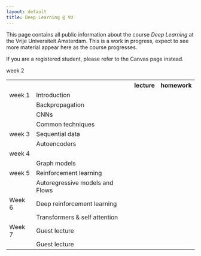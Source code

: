 ```yaml
---
layout: default
title: Deep Learning @ VU
---
```


This page contains all public information about the course _Deep Learning_ at the Vrije Universiteit Amsterdam. This is a work in progress, expect to see more material appear here as the course progresses.

If you are a registered student, please refer to the Canvas page instead. 
 
<table>
  <tr>
   <th></th>
    <th></th>
    <th>lecture</th>
    <th>homework</th>
  </tr>
  <tr>
    <td>week 1</td>    <td>Introduction</td> <td></td> <td></td>
  </tr>
  <tr>
    <td></td>    <td>Backpropagation</td> <td></td> <td></td>
  </tr>
  <tr>
    <td></td>week 2    <td>CNNs</td> <td></td> <td></td>
  </tr>
  <tr>
    <td></td>    <td>Common techniques</td> <td></td> <td></td>
  </tr>
  <tr>
    <td>week 3</td><td>Sequential data</td> <td></td> <td></td>
  </tr>
  <tr>
    <td></td> <td>Autoencoders</td> <td></td> <td></td>
  </tr>
  <tr>
    <td>week 4</td> <td><GANs/td> <td></td> <td></td>
  </tr>
  <tr>
    <td></td> <td>Graph models</td> <td></td> <td></td>
  </tr>
  <tr>
    <td>week 5</td> <td>Reinforcement learning</td> <td></td> <td></td>
  </tr>
  <tr>
    <td></td> <td>Autoregressive models and Flows</td> <td></td> <td></td>
  </tr>
  <tr>
    <td>Week 6</td> <td>Deep reinforcement learning</td> <td></td> <td></td>
  </tr>
  <tr>
    <td></td> <td>Transformers & self attention</td> <td></td> <td></td>
  </tr>  

  <tr>
    <td>Week 7</td> <td>Guest lecture</td> <td></td> <td></td>
  </tr>
  <tr>
    <td></td> <td>Guest lecture</td> <td></td> <td></td>
  </tr>  
</table>


